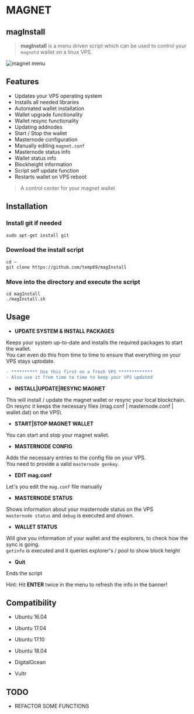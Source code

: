 # MAGNET

## magInstall

> **magInstall** is a menu driven script which can be used to control
your `magnetd` wallet on a linux VPS.

![magnet menu](https://user-images.githubusercontent.com/36497576/44571713-d884c600-a781-11e8-8fc4-428232e8d206.png)

## Features

- Updates your VPS operating system
- Installs all needed libraries
- Automated wallet installation
- Wallet upgrade functionality
- Wallet resync functionality
- Updating addnodes
- Start / Stop the wallet
- Masternode configuration
- Manually editing `magnet.conf`
- Masternode status info
- Wallet status info
- Blockheight information
- Script self update function
- Restarts wallet on VPS reboot

> A control center for your magnet wallet

## Installation

### Install git if needed
`sudo apt-get install git`

### Download the install script
`cd ~`\
`git clone https://github.com/temp69/magInstall`

### Move into the directory and execute the script
`cd magInstall`\
`./magInstall.sh`

## Usage

- **UPDATE SYSTEM & INSTALL PACKAGES**

Keeps your system up-to-date and installs the required packages to start the wallet.\
You can even do this from time to time to ensure that everything on your VPS stays uptodate.
```diff
- ********** Use this first on a fresh VPS *************
- Also use it from time to time to keep your VPS updated
```

- **INSTALL|UPDATE|RESYNC MAGNET**

This will install / update the magnet wallet or resync your local blockchain.\
On resync it keeps the necessary files (mag.conf | masternode.conf | wallet.dat) on the VPS\

- **START|STOP MAGNET WALLET**

You can start and stop your magnet wallet.

- **MASTERNODE CONFIG**

Adds the necessary entries to the config file on your VPS.\
You need to provide a valid `masternode genkey`.

- **EDIT mag.conf**

Let's you edit the `mag.conf` file manually

- **MASTERNODE STATUS**

Shows information about your masternode status on the VPS\
`masternode status` and `debug` is executed and shown.

- **WALLET STATUS**

Will give you information of your wallet and the explorers, to check how the sync is going.\
`getinfo` is executed and it queries explorer's / pool to show block height

- **Quit**

Ends the script

Hint: Hit **ENTER** twice in the menu to refresh the info in the banner!

## Compatibility

- Ubuntu 16.04
- Ubuntu 17.04
- Ubuntu 17.10
- Ubuntu 18.04

- DigitalOcean
- Vultr

## TODO

- REFACTOR SOME FUNCTIONS
